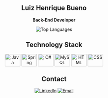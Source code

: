 <div align="center">

## Luiz Henrique Bueno
**Back-End Developer**

![Top Languages](https://github-readme-stats.vercel.app/api/top-langs/?username=LuizBueno1&theme=tokyonight&layout=compact&cache_seconds=21600&langs_count=10)

## Technology Stack

<div>        
  <img align="center" width="50" height="40" src="https://cdn.jsdelivr.net/gh/devicons/devicon@latest/icons/java/java-original.svg" alt="Java">
  <img align="center" width="50" height="40" src="https://cdn.jsdelivr.net/gh/devicons/devicon@latest/icons/spring/spring-original.svg" alt="Spring"/>
  <img align="center" width="50" height="40" src="https://cdn.jsdelivr.net/gh/devicons/devicon@latest/icons/csharp/csharp-original.svg" alt="C#">
  <img align="center" width="50" height="40" src="https://cdn.jsdelivr.net/gh/devicons/devicon@latest/icons/mysql/mysql-original.svg" alt="MySQL">
  <img align="center" width="50" height="40" src="https://cdn.jsdelivr.net/gh/devicons/devicon@latest/icons/html5/html5-original.svg" alt="HTML">
  <img align="center" width="50" height="40" src="https://cdn.jsdelivr.net/gh/devicons/devicon@latest/icons/css3/css3-original.svg" alt="CSS">
</div>

## Contact

[![LinkedIn](https://img.shields.io/badge/LinkedIn-0077B5?style=for-the-badge&logo=linkedin&logoColor=white)](https://www.linkedin.com/in/luiz-henrique-bueno-152ba329a/)
[![Email](https://img.shields.io/badge/Email-D14836?style=for-the-badge&logo=gmail&logoColor=white)](mailto:luizbueno.dev@gmail.com)

</div>
